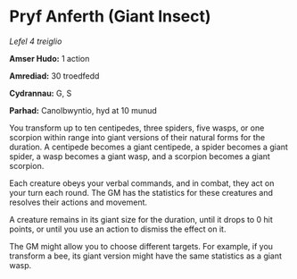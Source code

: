 # Pryf Anferth (Giant Insect)

*Lefel 4 treiglio*

**Amser Hudo:** 1 action

**Amrediad:** 30 troedfedd

**Cydrannau:** G, S

**Parhad:** Canolbwyntio, hyd at 10  munud

You transform up to ten centipedes, three spiders, five wasps, or one scorpion within range into giant versions of their natural forms for the duration. A centipede becomes a giant centipede, a spider becomes a giant spider, a wasp becomes a giant wasp, and a scorpion becomes a giant scorpion.

Each creature obeys your verbal commands, and in combat, they act on your turn each round. The GM has the statistics for these creatures and resolves their actions and movement.

A creature remains in its giant size for the duration, until it drops to 0 hit points, or until you use an action to dismiss the effect on it.

The GM might allow you to choose different targets. For example, if you transform a bee, its giant version might have the same statistics as a giant wasp.